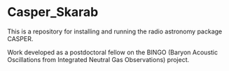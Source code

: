 # Casper_Skarab
This is a repository for installing and running the radio astronomy package CASPER.

Work developed as a postdoctoral fellow on the BINGO (Baryon Acoustic Oscillations from Integrated Neutral Gas Observations) project.

